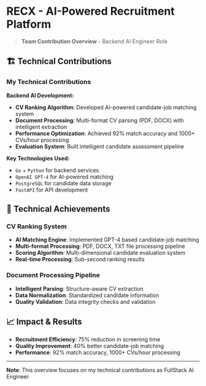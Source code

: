 # RECX - AI-Powered Recruitment Platform

> **Team Contribution Overview** - Backend AI Engineer Role

## 🏗️ **Technical Contributions**

### **My Technical Contributions**

**Backend AI Development:**
- **CV Ranking Algorithm**: Developed AI-powered candidate-job matching system
- **Document Processing**: Multi-format CV parsing (PDF, DOCX) with intelligent extraction
- **Performance Optimization**: Achieved 92% match accuracy and 1000+ CVs/hour processing
- **Evaluation System**: Built intelligent candidate assessment pipeline

**Key Technologies Used:**
- `Go` + `Python` for backend services
- `OpenAI GPT-4` for AI-powered matching
- `PostgreSQL` for candidate data storage
- `FastAPI` for API development

## 🚀 **Technical Achievements**

### **CV Ranking System**
- **AI Matching Engine**: Implemented GPT-4 based candidate-job matching
- **Multi-format Processing**: PDF, DOCX, TXT file processing pipeline
- **Scoring Algorithm**: Multi-dimensional candidate evaluation system
- **Real-time Processing**: Sub-second ranking results

### **Document Processing Pipeline**
- **Intelligent Parsing**: Structure-aware CV extraction
- **Data Normalization**: Standardized candidate information
- **Quality Validation**: Data integrity checks and validation

## 📈 **Impact & Results**

- **Recruitment Efficiency**: 75% reduction in screening time
- **Quality Improvement**: 40% better candidate-job matching
- **Performance**: 92% match accuracy, 1000+ CVs/hour processing

---

**Note**: This overview focuses on my technical contributions as FullStack AI Engineer
